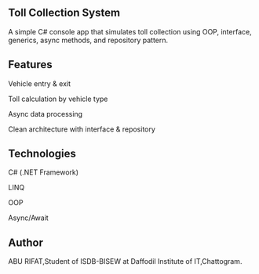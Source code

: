 ## Toll Collection System

A simple C# console app that simulates toll collection using OOP, interface, generics, async methods, and repository pattern.

## Features

Vehicle entry & exit

Toll calculation by vehicle type

Async data processing

Clean architecture with interface & repository


## Technologies

C# (.NET Framework)

LINQ

OOP

Async/Await
## Author
ABU RIFAT,Student of ISDB-BISEW at 
Daffodil Institute of IT,Chattogram.
